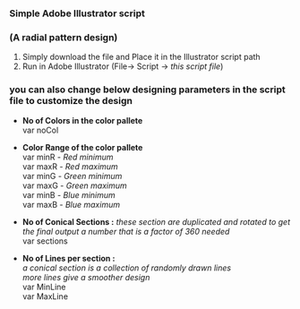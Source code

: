 ### Simple Adobe Illustrator script 
### (A radial pattern design) 


1. Simply download the file and Place it in the Illustrator script path
2. Run in Adobe Illustrator (File-> Script -> *this script file*)

### you can also change below designing parameters in the script file to customize the design

* **No of Colors in the color pallete**  
  var noCol

* **Color Range of the color pallete**  
 var minR - *Red minimum*  
 var maxR - *Red maximum*  
 var minG - *Green minimum*  
 var maxG - *Green maximum*  
 var minB - *Blue minimum*  
 var maxB - *Blue maximum*  

* **No of Conical Sections :**
*these section are duplicated and rotated to get the final output* 
*a number that is a factor of 360 needed*  
 var sections

* **No of Lines per section :**  
*a conical section is a collection of randomly drawn lines*    
*more lines give a smoother design*  
 var MinLine  
 var MaxLine
